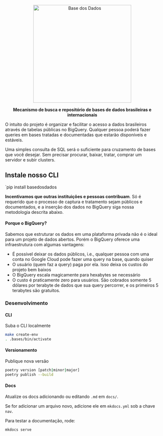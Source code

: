 <p align="center">
  <a href="https://squidfunk.github.io/mkdocs-material/">
    <img src="https://avatars3.githubusercontent.com/u/71097635?s=400&u=59375d7ae320f43b2bb6accc8ef6dd79837c88f5&v=4" width="320" alt="Base dos Dados">
  </a>
</p>

<p align="center">
  <strong>
    Mecanismo de busca e repositório de bases de dados brasileiras e internacionais
  </strong>
</p>

O intuito do projeto é organizar e facilitar o acesso a dados brasileiros através de tabelas públicas no BigQuery.
Qualquer pessoa poderá fazer queries em bases tratadas e documentadas que estarão disponíveis e estáveis.

Uma simples consulta de SQL será o suficiente para cruzamento de bases que você desejar. Sem precisar procurar, baixar, tratar, comprar um servidor e subir clusters.

## Instale nosso CLI

`pip install basedosdados

**Incentivamos que outras instituições e pessoas contribuam**. Só é requerido que o processo de captura e tratamento sejam públicos e documentados, e a inserção dos dados no BigQuery siga nossa metodologia descrita abaixo.

#### Porque o BigQuery?

Sabemos que estruturar os dados em uma plataforma privada não é o ideal para um projeto de dados abertos. Porém o BigQuery oferece uma infraestrutura com algumas vantagens:

- É possível deixar os dados públicos, i.e., qualquer pessoa com uma conta no Google Cloud pode fazer uma query na base, quando quiser
- O usuário (quem faz a query) paga por ela. Isso deixa os custos do projeto bem baixos
- O BigQuery escala magicamente para hexabytes se necessário
- O custo é praticamente zero para usuários. São cobrados somente 5 dólares por terabyte de dados que sua query percorrer, e os primeiros 5 terabytes são gratuitos.

### Desenvolvimento

#### CLI

Suba o CLI localmente

```sh
make create-env
. .bases/bin/activate
```

#### Versionamento

Publique nova versão

```sh
poetry version [patch|minor|major]
poetry publish --build
```

#### Docs
Atualize os docs adicionando ou editando `.md` em `docs/`.

Se for adicionar um arquivo novo, adicione ele em `mkdocs.yml` sob a chave `nav`.

Para testar a documentação, rode:

```sh
mkdocs serve 
```

